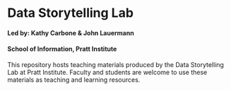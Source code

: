 # Data Storytelling Lab

#### Led by: Kathy Carbone & John Lauermann 
#### School of Information, Pratt Institute

This repository hosts teaching materials produced by the Data Storytelling Lab at Pratt Institute. Faculty and students are welcome to use these materials as teaching and learning resources. 
